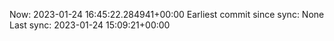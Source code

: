 Now: 2023-01-24 16:45:22.284941+00:00 Earliest commit since sync: None Last sync: 2023-01-24 15:09:21+00:00
